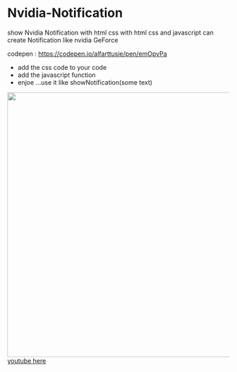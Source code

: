 # Nvidia-Notification
show Nvidia Notification with html css
with html css and javascript can create Notification like nvidia GeForce

codepen : https://codepen.io/alfarttusie/pen/emOpvPa

* add the css code to your code
* add the javascript function
* enjoe ...use it like showNotification(some text)


<img src="https://i.ibb.co/Y8g8DT8/Screenshot-3.png"  width="1000" height="600">
<a href="https://www.youtube.com/watch?v=IbhzTAEftN8" target="_blank"> youtube here</a>
